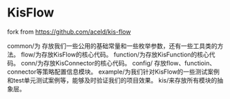 # KisFlow

fork from https://github.com/aceld/kis-flow

common/为 存放我们一些公用的基础常量和一些枚举参数，还有一些工具类的方法。
flow/为存放KisFlow的核心代码。
function/为存放KisFunction的核心代码。
conn/为存放KisConnector的核心代码。
config/ 存放flow、functioin、connector等策略配置信息模块。
example/为我们针对KisFlow的一些测试案例和test单元测试案例等，能够及时验证我们的项目效果。
kis/来存放所有模块的抽象层。